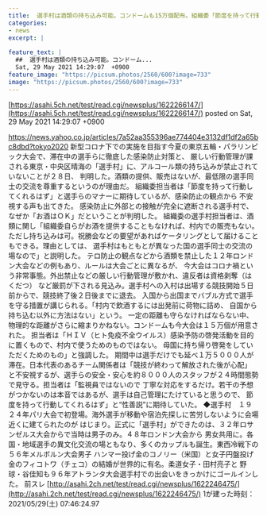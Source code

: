 ```yaml
---
title:  選手村は酒類の持ち込み可能。コンドームも15万個配布。組織委「節度を持って行動してくれるはず」★3  
categories:
- news
excerpt: |
  
feature_text: |
  ##  選手村は酒類の持ち込み可能。コンドーム...
  Sat, 29 May 2021 14:29:07  +0900
feature_image: "https://picsum.photos/2560/600?image=733"
image: "https://picsum.photos/2560/600?image=733"
---
```


[https://asahi.5ch.net/test/read.cgi/newsplus/1622266147/](https://asahi.5ch.net/test/read.cgi/newsplus/1622266147/)
posted on Sat, 29 May 2021 14:29:07  +0900

<!--more-->

https://news.yahoo.co.jp/articles/7a52aa355396ae774404e3132df1df2a65bc8dbd?tokyo2020 新型コロナ下での実施を目指す今夏の東京五輪・パラリンピック大会で、滞在中の選手らに徹底した感染防止対策と、 厳しい行動管理が課される東京・中央区晴海の「選手村」に、アルコール類の持ち込みが禁止されていないことが２８日、 判明した。酒類の提供、販売はないが、最低限の選手同士の交流を尊重するというのが理由だ。 組織委担当者は「節度を持って行動してくれるはず」と選手らのマナーに期待しているが、感染防止の観点から 不安視する声も出てきた。 感染防止に外部との接触が完全に遮断される選手村で、なぜか「お酒はＯＫ」だということが判明した。 組織委の選手村担当者は、酒類に関し「組織委自らがお酒を提供することもなければ、村内での販売もない。 ただし持ち込みは可。祝勝会などの要望があればケータリングとして届けることもできる。理由としては、 選手村はもともとが異なった国の選手同士の交流の場なので」と説明した。 テロ防止の観点などから酒類を禁止した１２年ロンドン大会などの例もあり、ルールは大会ごとに異なるが、 今大会はコロナ禍という非常事態。外出禁止などの厳しい行動管理が敷かれ、違反者は資格剥奪（はくだつ） など厳罰が下される見込み。選手村への入村は出場する競技開始５日前からで、競技終了後２日後までに退去。 入国から出国までバブル方式で選手を守る措置が講じられる。「村内で飲酒するには出発前に荷物に詰め、 自国から持ち込む以外に方法はない」という。 一定の距離も守らなければならない中、物理的な距離がさらに縮まりかねない。コンドームも今大会は１５万個が用意された。 担当者は「ＨＩＶ（ヒト免疫不全ウイルス）感染予防の啓発活動を目的に置くもので、村内で使うためのものではない。 母国に持ち帰り啓発をしていただくためのもの」と強調した。 期間中は選手だけでも延べ１万５０００人が滞在。日本代表のあるチーム関係者は「競技が終わって解放された後が心配」 と不安視するが、選手らの安全・安心を約８０００人のスタッフが２４時間態勢で見守る。担当者は「監視員ではないので 丁寧な対応をするだけ。若干の予想がつかないのは本音ではあるが、選手は自己管理にたけていると思うので、 節度を持って行動してくれるはず」と“性善説”に期待していた。 ◆選手村　１９２４年パリ大会で初登場。海外選手が移動や宿泊先探しに苦労しないように会場近くに建てられたのが はじまり。正式に「選手村」ができたのは、３２年ロサンゼルス大会からで当時は男子のみ。４８年ロンドン大会から 男女共用に。各国・地域選手の異文化交流の場ともなり、多くのカップルも誕生。東西冷戦下の５６年メルボルン大会男子 ハンマー投げ金のコノリー（米国）と女子円盤投げ金のフィコトワ（チェコ）の結婚が世界的に有名。柔道女子・田村亮子と 野球・谷佳知も９６年アトランタ大会選手村での出会いをきっかけにゴールインした。 前スレ [http://asahi.2ch.net/test/read.cgi/newsplus/1622246475/](http://asahi.2ch.net/test/read.cgi/newsplus/1622246475/) 1が建った時刻：2021/05/29(土) 07:46:24.97
